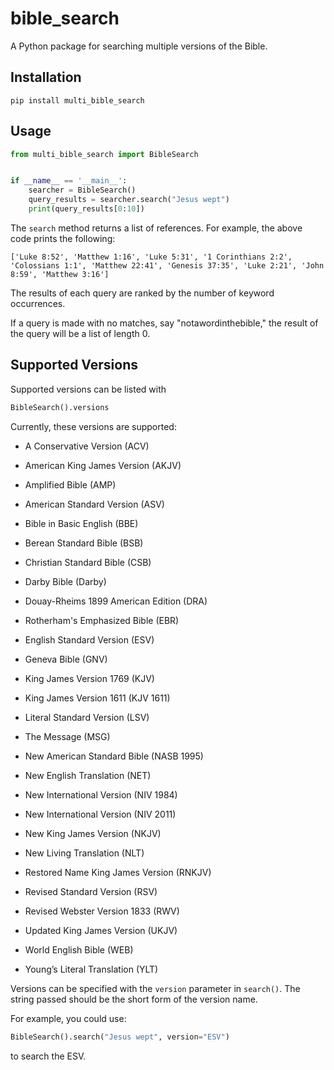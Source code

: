 # bible_search

A Python package for searching multiple versions of the Bible.

## Installation

```shell
pip install multi_bible_search
```

## Usage 

```python
from multi_bible_search import BibleSearch


if __name__ == '__main__':
    searcher = BibleSearch()
    query_results = searcher.search("Jesus wept")
    print(query_results[0:10])

```

The `search` method returns a list of references. For example, the above code prints the following:

```
['Luke 8:52', 'Matthew 1:16', 'Luke 5:31', '1 Corinthians 2:2', 'Colossians 1:1', 'Matthew 22:41', 'Genesis 37:35', 'Luke 2:21', 'John 8:59', 'Matthew 3:16']
```

The results of each query are ranked by the number of keyword occurrences.

If a query is made with no matches, say "notawordinthebible," the result of the query will be a list of length 0. 

## Supported Versions

Supported versions can be listed with

```python
BibleSearch().versions
```

Currently, these versions are supported:

- A Conservative Version (ACV)

- American King James Version (AKJV)

- Amplified Bible (AMP)

- American Standard Version (ASV)

- Bible in Basic English (BBE)

- Berean Standard Bible (BSB)

- Christian Standard Bible (CSB)

- Darby Bible (Darby)

- Douay-Rheims 1899 American Edition (DRA)

- Rotherham's Emphasized Bible (EBR)

- English Standard Version (ESV)

- Geneva Bible (GNV)

- King James Version 1769 (KJV)

- King James Version 1611 (KJV 1611)

- Literal Standard Version (LSV)

- The Message (MSG)

- New American Standard Bible (NASB 1995)

- New English Translation (NET)

- New International Version (NIV 1984)

- New International Version (NIV 2011)

- New King James Version (NKJV)

- New Living Translation (NLT)

- Restored Name King James Version (RNKJV)

- Revised Standard Version (RSV)

- Revised Webster Version 1833 (RWV)

- Updated King James Version (UKJV)

- World English Bible (WEB)

- Young’s Literal Translation (YLT)

Versions can be specified with the `version` parameter in `search()`. The string passed should be the short form of the version name.

For example, you could use:
```python 
BibleSearch().search("Jesus wept", version="ESV")
```
to search the ESV.
